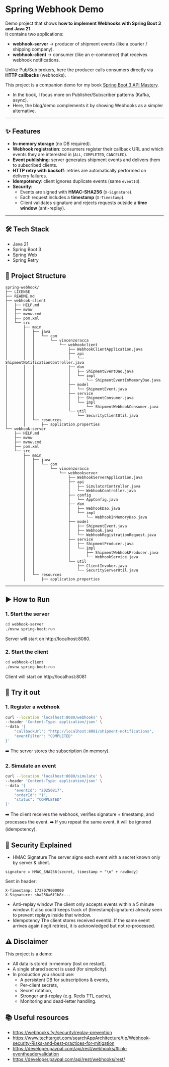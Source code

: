 # Spring Webhook Demo

Demo project that shows **how to implement Webhooks with Spring Boot 3 and Java 21**.  
It contains two applications:

- **webhook-server** → producer of shipment events (like a courier / shipping company).
- **webhook-client** → consumer (like an e-commerce) that receives webhook notifications.

Unlike Pub/Sub brokers, here the producer calls consumers directly via **HTTP callbacks** (webhooks).

This project is a companion demo for my book [Spring Boot 3 API Mastery](https://amzn.to/41LwDqN).
- In the book, I focus more on Publisher/Subscriber patterns (Kafka, async).
- Here, the blog/demo complements it by showing Webhooks as a simpler alternative.

---

## ✨ Features

- **In-memory storage** (no DB required).
- **Webhook registration**: consumers register their callback URL and which events they are interested in (`ALL`, `COMPLETED`, `CANCELED`).
- **Event publishing**: server generates shipment events and delivers them to subscribed clients.
- **HTTP retry with backoff**: retries are automatically performed on delivery failures.
- **Idempotency**: client ignores duplicate events (same `eventId`).
- **Security**:
    - Events are signed with **HMAC-SHA256** (`X-Signature`).
    - Each request includes a **timestamp** (`X-Timestamp`).
    - Client validates signature and rejects requests outside a **time window** (anti-replay).

---

## 🛠️ Tech Stack
- Java 21
- Spring Boot 3
- Spring Web
- Spring Retry

## 📂 Project Structure
```
spring-webhook/
├── LICENSE
├── README.md
├── webhook-client
│   ├── HELP.md
│   ├── mvnw
│   ├── mvnw.cmd
│   ├── pom.xml
│   └── src
│       ├── main
│       │   ├── java
│       │   │   └── com
│       │   │       └── vincenzoracca
│       │   │           └── webhookclient
│       │   │               ├── WebhookClientApplication.java
│       │   │               ├── api
│       │   │               │   └── ShipmentNotificationController.java
│       │   │               ├── dao
│       │   │               │   ├── ShipmentEventDao.java
│       │   │               │   └── impl
│       │   │               │       └── ShipmentEventInMemoryDao.java
│       │   │               ├── model
│       │   │               │   └── ShipmentEvent.java
│       │   │               ├── service
│       │   │               │   ├── ShipmentConsumer.java
│       │   │               │   └── impl
│       │   │               │       └── ShipmentWebhookConsumer.java
│       │   │               └── util
│       │   │                   └── SecurityClientUtil.java
│       │   └── resources
│       │       ├── application.properties
└── webhook-server
    ├── HELP.md
    ├── mvnw
    ├── mvnw.cmd
    ├── pom.xml
    └── src
        ├── main
        │   ├── java
        │   │   └── com
        │   │       └── vincenzoracca
        │   │           └── webhookserver
        │   │               ├── WebhookServerApplication.java
        │   │               ├── api
        │   │               │   ├── SimulatorController.java
        │   │               │   └── WebhookController.java
        │   │               ├── config
        │   │               │   └── AppConfig.java
        │   │               ├── dao
        │   │               │   ├── WebhookDao.java
        │   │               │   └── impl
        │   │               │       └── WebhookInMemoryDao.java
        │   │               ├── model
        │   │               │   ├── ShipmentEvent.java
        │   │               │   ├── Webhook.java
        │   │               │   └── WebhookRegistrationRequest.java
        │   │               ├── service
        │   │               │   ├── ShipmentProducer.java
        │   │               │   └── impl
        │   │               │       ├── ShipmentWebhookProducer.java
        │   │               │       └── WebhookService.java
        │   │               └── util
        │   │                   ├── ClientInvoker.java
        │   │                   └── SecurityServerUtil.java
        │   └── resources
        │       ├── application.properties
```

---

## ▶️ How to Run

### 1. Start the server
```bash
cd webhook-server
./mvnw spring-boot:run
```
Server will start on http://localhost:8080.

### 2. Start the client
```bash
cd webhook-client
./mvnw spring-boot:run
```
Client will start on http://localhost:8081

## 🧪 Try it out

### 1. Register a webhook
```bash
curl --location 'localhost:8080/webhooks' \
--header 'Content-Type: application/json' \
--data '{
    "callbackUrl": "http://localhost:8081/shipment-notifications",
    "eventFilter": "COMPLETED"
}'
```
➡️ The server stores the subscription (in memory).

### 2. Simulate an event
```bash
curl --location 'localhost:8080/simulate' \
--header 'Content-Type: application/json' \
--data '{
    "eventId": "20250817",
    "orderId": "1",
    "status": "COMPLETED"
}'
```
➡️ The client receives the webhook, verifies signature + timestamp, and processes the event.
➡️ If you repeat the same event, it will be ignored (idempotency).

## 🔐 Security Explained

- HMAC Signature
The server signs each event with a secret known only by server & client.
```
signature = HMAC_SHA256(secret, timestamp + "\n" + rawBody)
```

Sent in header:
```
X-Timestamp: 1737079000000
X-Signature: sha256=6f1b8c...
```

- Anti-replay window
The client only accepts events within a 5 minute window.
It also could keeps track of (timestamp|signature) already seen to prevent replays inside that window.
- Idempotency
The client stores received eventId.
If the same event arrives again (legit retries), it is acknowledged but not re-processed.

## ⚠️ Disclaimer

This project is a demo:
- All data is stored in-memory (lost on restart).
- A single shared secret is used (for simplicity).
- In production you should use:
  - A persistent DB for subscriptions & events,
  - Per-client secrets,
  - Secret rotation,
  - Stronger anti-replay (e.g. Redis TTL cache),
  - Monitoring and dead-letter handling.

## 📚 Useful resources
- https://webhooks.fyi/security/replay-prevention
- https://www.techtarget.com/searchAppArchitecture/tip/Webhook-security-Risks-and-best-practices-for-mitigation
- https://developer.paypal.com/api/rest/webhooks/#link-eventheadervalidation
- https://developer.paypal.com/api/rest/webhooks/rest/
